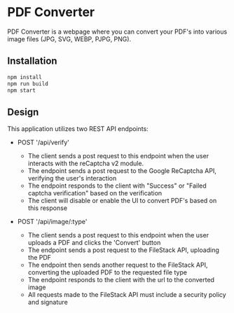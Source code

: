 # PDF Converter

PDF Converter is a webpage where you can convert your PDF's into various image files (JPG, SVG, WEBP, PJPG, PNG).

## Installation

```bash
npm install
npm run build
npm start
```

## Design

This application utilizes two REST API endpoints:

  - POST '/api/verify'
    - The client sends a post request to this endpoint when the user interacts with the reCaptcha v2 module.
    - The endpoint sends a post request to the Google ReCaptcha API, verifying the user's interaction
    - The endpoint responds to the client with "Success" or "Failed captcha verification" based on the verification
    - The client will disable or enable the UI to convert PDF's based on this response

  - POST '/api/image/:type'
    - The client sends a post request to this endpoint when the user uploads a PDF and clicks the 'Convert' button
    - The endpoint sends a post request to the FileStack API, uploading the PDF
    - The endpoint then sends another request to the FileStack API, converting the uploaded PDF to the requested file type
    - The endpoint responds to the client with the url to the converted image
    - All requests made to the FileStack API must include a security policy and signature
